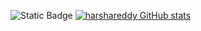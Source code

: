 ![Static Badge](https://img.shields.io/badge/build-passing-brightgreen?style=flat-square&logo=appveyor&logoColor=violet&logoSize=auto&label=healthiness&labelColor=abcdef&color=fedcba&cacheSeconds=3600)
[![harshareddy GitHub stats](https://github-readme-stats.vercel.app/api?username=harshareddy)](https://github.com/harshareddy/github-readme-stats)
